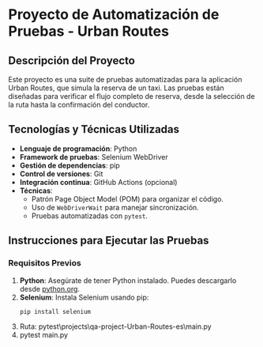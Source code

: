 # Proyecto de Automatización de Pruebas - Urban Routes

## Descripción del Proyecto
Este proyecto es una suite de pruebas automatizadas para la aplicación Urban Routes, que simula la reserva de un taxi. Las pruebas están diseñadas para verificar el flujo completo de reserva, desde la selección de la ruta hasta la confirmación del conductor.

## Tecnologías y Técnicas Utilizadas
- **Lenguaje de programación**: Python
- **Framework de pruebas**: Selenium WebDriver
- **Gestión de dependencias**: pip
- **Control de versiones**: Git
- **Integración continua**: GitHub Actions (opcional)
- **Técnicas**:
  - Patrón Page Object Model (POM) para organizar el código.
  - Uso de `WebDriverWait` para manejar sincronización.
  - Pruebas automatizadas con `pytest`.

## Instrucciones para Ejecutar las Pruebas

### Requisitos Previos
1. **Python**: Asegúrate de tener Python instalado. Puedes descargarlo desde [python.org](https://www.python.org/).
2. **Selenium**: Instala Selenium usando pip:
   ```bash
   pip install selenium
   
3. Ruta: pytest\projects\qa-project-Urban-Routes-es\main.py
4. pytest main.py